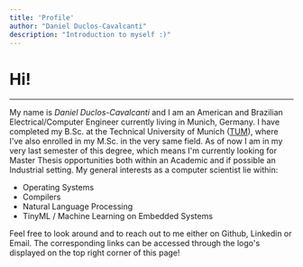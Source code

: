 ```yaml
---
title: 'Profile'
author: "Daniel Duclos-Cavalcanti"
description: "Introduction to myself :)"
---
```


# Hi!
<hr />

My name is *Daniel Duclos-Cavalcanti* and I am an American and Brazilian Electrical/Computer Engineer currently living in Munich, Germany. I have completed my B.Sc. at the Technical University of Munich ([TUM](https://www.tum.de/)), where I've also enrolled in my M.Sc. in the very same field. As of now I am in my very last semester of this degree, which means I'm currently looking for Master Thesis opportunities both within an Academic and if possible an Industrial setting. My general interests as a computer scientist lie within:

+ Operating Systems 
+ Compilers 
+ Natural Language Processing 
+ TinyML / Machine Learning on Embedded Systems

Feel free to look around and to reach out to me either on Github, Linkedin or Email. The corresponding links can be accessed through the logo's displayed on the top right corner of this page! 

